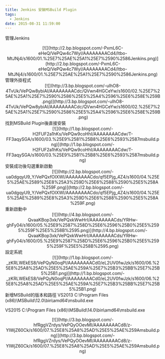 ```yaml
---
title: Jenkins 安裝MSBuild Plugin
tags:
  - Jenkins
date: 2015-08-31 11:59:00
---
```


管理Jenkins
<div class="separator" style="clear: both; text-align: center;">[![](http://2.bp.blogspot.com/-PxmL6C-eHeQ/VePQw4c7WyI/AAAAAAAACd4/Itbo-MtJNj4/s1600/01.%25E7%25AE%25A1%25E7%2590%2586Jenkins.png)](http://2.bp.blogspot.com/-PxmL6C-eHeQ/VePQw4c7WyI/AAAAAAAACd4/Itbo-MtJNj4/s1600/01.%25E7%25AE%25A1%25E7%2590%2586Jenkins.png)</div>
管理外掛程式
<div class="separator" style="clear: both; text-align: center;">[![](http://3.bp.blogspot.com/-uIhO8-4TvUk/VePQw8ybiAI/AAAAAAAACdc/QVwn4HGCeYw/s1600/02.%25E7%25AE%25A1%25E7%2590%2586%25E5%25A4%2596%25E6%258E%259B.png)](http://3.bp.blogspot.com/-uIhO8-4TvUk/VePQw8ybiAI/AAAAAAAACdc/QVwn4HGCeYw/s1600/02.%25E7%25AE%25A1%25E7%2590%2586%25E5%25A4%2596%25E6%258E%259B.png)</div>
找到MSBuild Plugin後直接安裝
<div class="separator" style="clear: both; text-align: center;">[![](http://1.bp.blogspot.com/-H2FUF2a1hKs/VePQw9coHhI/AAAAAAAACdw/T-FF3aqySGA/s1600/03.%25E9%2581%25B8%25E6%2593%2587msbuild.png)](http://1.bp.blogspot.com/-H2FUF2a1hKs/VePQw9coHhI/AAAAAAAACdw/T-FF3aqySGA/s1600/03.%25E9%2581%25B8%25E6%2593%2587msbuild.png)</div>
安裝成功後勾選重新啟動
<div class="separator" style="clear: both; text-align: center;">[![](http://2.bp.blogspot.com/-ua0dgqyU9_Y/VePQxfOIXWI/AAAAAAAACdo/qf5EPjg_4Z4/s1600/04.%25E5%25AE%2589%25E8%25A3%259D%25E6%2588%2590%25E5%258A%259F.png)](http://2.bp.blogspot.com/-ua0dgqyU9_Y/VePQxfOIXWI/AAAAAAAACdo/qf5EPjg_4Z4/s1600/04.%25E5%25AE%2589%25E8%25A3%259D%25E6%2588%2590%25E5%258A%259F.png)</div>
重新啟動中
<div class="separator" style="clear: both; text-align: center;">[![](http://4.bp.blogspot.com/-QvaaKBop3xk/VePQxkWwHrI/AAAAAAAACds/YRHw-ghFy04/s1600/05.%25E9%2587%258D%25E6%2596%25B0%25E5%2595%259F%25E5%258B%2595.png)](http://4.bp.blogspot.com/-QvaaKBop3xk/VePQxkWwHrI/AAAAAAAACds/YRHw-ghFy04/s1600/05.%25E9%2587%258D%25E6%2596%25B0%25E5%2595%259F%25E5%258B%2595.png)</div>
設定系統
<div class="separator" style="clear: both; text-align: center;">[![](http://1.bp.blogspot.com/-_zKRLWEkES8/VePQyN0oqPI/AAAAAAAACd0/eL2UV0fwJzk/s1600/06.%25E8%25A8%25AD%25E5%25AE%259A%25E7%25B3%25BB%25E7%25B5%25B1.png)](http://1.bp.blogspot.com/-_zKRLWEkES8/VePQyN0oqPI/AAAAAAAACd0/eL2UV0fwJzk/s1600/06.%25E8%25A8%25AD%25E5%25AE%259A%25E7%25B3%25BB%25E7%25B5%25B1.png)</div>
新增MSBuild的版本和路徑
VS2013
C:\Program Files (x86)\MSBuild\12.0\bin\amd64\msbuild.exe

VS2015
C:\Program Files (x86)\MSBuild\14.0\bin\amd64\msbuild.exe
<div class="separator" style="clear: both; text-align: center;">[![](http://3.bp.blogspot.com/-hfRggVZrdys/VePQyOOevMI/AAAAAAAACd8/z-YlWjZ60Ck/s1600/07.%25E8%25A8%25AD%25E5%25AE%259Amsbuild.png)](http://3.bp.blogspot.com/-hfRggVZrdys/VePQyOOevMI/AAAAAAAACd8/z-YlWjZ60Ck/s1600/07.%25E8%25A8%25AD%25E5%25AE%259Amsbuild.png)</div>